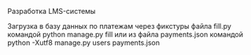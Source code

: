 Разработка LMS-системы

Загрузка в базу данных по платежам через фикстуры файла fill.py командой python manage.py fill
или из файла payments.json командой python -Xutf8 manage.py users payments.json
